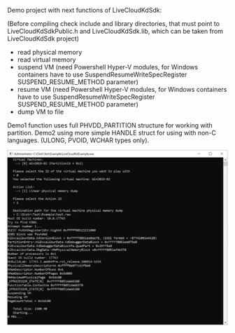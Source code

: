 Demo project with next functions of LiveCloudKdSdk:

(Before compiling check include and library directories, that must point to LiveCloudKdSdkPublic.h and LiveCloudKdSdk.lib, which can be taken from LiveCloudKdSdk project)

- read physical memory
- read virtual memory
- suspend VM (need Powershell Hyper-V modules, for Windows containers have to use SuspendResumeWriteSpecRegister SUSPEND_RESUME_METHOD parameter)
- resume VM (need Powershell Hyper-V modules, for Windows containers have to use SuspendResumeWriteSpecRegister SUSPEND_RESUME_METHOD parameter)
- dump VM to file

Demo1 function uses full PHVDD_PARTITION structure for working with partition.
Demo2 using more simple HANDLE struct for using with non-C languages. (ULONG, PVOID, WCHAR types only).

![](./images/Demo.png)
